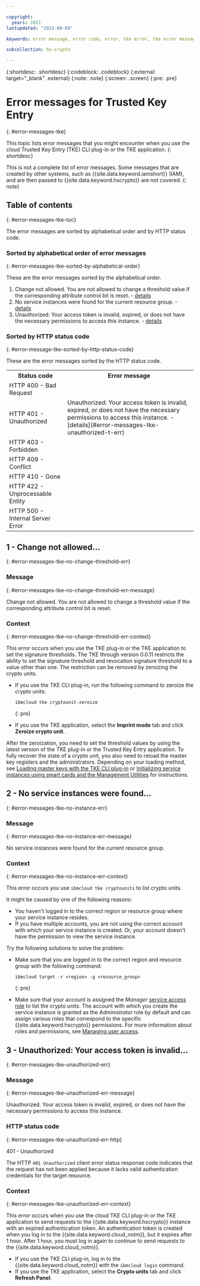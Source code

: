```yaml
---

copyright:
  years: 2021
lastupdated: "2021-08-09"

keywords: error message, error code, error, tke error, tke error message, hpcs error messages, hyper protect crypto services error message

subcollection: hs-crypto

---
```


{:shortdesc: .shortdesc}
{:codeblock: .codeblock}
{:external: target="_blank" .external}
{:note: .note}
{:screen: .screen}
{:pre: .pre}

# Error messages for Trusted Key Entry
{: #error-messages-tke}

This topic lists error messages that you might encounter when you use the cloud Trusted Key Entry (TKE) CLI plug-in or the TKE application.
{: shortdesc}

This is not a complete list of error messages. Some messages that are created by other systems, such as {{site.data.keyword.iamshort}} (IAM), and are then passed to {{site.data.keyword.hscrypto}} are not covered.
{: note}

## Table of contents
{: #error-messages-tke-toc}

The error messages are sorted by alphabetical order and by HTTP status code.

### Sorted by alphabetical order of error messages
{: #error-messages-tke-sorted-by-alphabetical-order}

These are the error messages sorted by the alphabetical order.

1. Change not allowed. You are not allowed to change a threshold value if the corresponding attribute control bit is reset. - [details](#error-messages-tke-no-change-threshold-err)
2. No service instances were found for the current resource group. - [details](#error-messages-tke-no-instance-err)
3. Unauthorized: Your access token is invalid, expired, or does not have the necessary permissions to access this instance. - [details](#error-messages-tke-unauthorized-err)

### Sorted by HTTP status code
{: #error-message-tke-sorted-by-http-status-code}

These are the error messages sorted by the HTTP status code.

<table>
    <tr>
    <th>Status code</th>
    <th>Error message</th>
    </tr>
    <tr>
    <td>HTTP 400 - Bad Request</td>
    <td>
    </td>
    </tr>
    <tr>
    <td>HTTP 401 - Unauthorized</td>
    <td>Unauthorized: Your access token is invalid, expired, or does not have the necessary permissions to access this instance. - [details](#error-messages-tke-unauthorized-t-err)</td>
    </tr>
    <tr>
    <td>HTTP 403 - Forbidden</td>
    <td>
    </td>
    </tr>
    <tr>
    <td>HTTP 409 - Conflict</td>
    <td>
    </td>
    </tr>
    <tr>
    <td>HTTP 410 - Gone</td>
    <td></td>
    </tr>
    <tr>
    <td>HTTP 422 - Unprocessable Entity</td>
    <td>
    </td>
    </tr>
    <tr>
    <td>HTTP 500 - Internal Server Error</td>
    <td></td>
    </tr>
</table>


## 1 - Change not allowed...
{: #error-messages-tke-no-change-threshold-err}

### Message
{: #error-messages-tke-no-change-threshold-err-message}

Change not allowed. You are not allowed to change a threshold value if the corresponding attribute control bit is reset.

### Context
{: #error-messages-tke-no-change-threshold-err-context}

This error occurs when you use the TKE plug-in or the TKE application to set the signature thresholds. The TKE through version 0.0.11 restricts the ability to set the signature threshold and revocation signature threshold to a value other than one. The restriction can be removed by zeroizing the crypto units.

- If you use the TKE CLI plug-in, run the following command to zeroize the crypto units:

  ```
  ibmcloud tke cryptounit-zeroize
  ```
    {: pre}

- If you use the TKE application, select the **Imprint mode** tab and click **Zeroize crypto unit**.

After the zeroization, you need to set the threshold values by using the latest version of the TKE plug-in or the Trusted Key Entry application. To fully recover the state of a crypto unit, you also need to reload the master key registers and the administrators. Depending on your loading method, see [Loading master keys with the TKE CLI plug-in](/docs/hs-crypto?topic=hs-crypto-initialize-hsm#load-master-keys) or [Initializing service instances using smart cards and the Management Utilities](/docs/hs-crypto?topic=hs-crypto-initialize-hsm-management-utilities#load-master-key-management-utilities) for instructions.

## 2 - No service instances were found...
{: #error-messages-tke-no-instance-err}

### Message
{: #error-messages-tke-no-instance-err-message}

No service instances were found for the current resource group.

### Context
{: #error-messages-tke-no-instance-err-context}

This error occurs you use `ibmcloud tke cryptounits` to list crypto units.

It might be caused by one of the following reasons:

- You haven't logged in to the correct region or resource group where your service instance resides.
- If you have multiple accounts, you are not using the correct account with which your service instance is created. Or, your account doesn't have the permission to view the service instance.

Try the following solutions to solve the problem:

- Make sure that you are logged in to the correct region and resource group with the following command:

    ```
    ibmcloud target -r <region> -g <resource_group>
    ```
    {: pre}

- Make sure that your account is assigned the _Manager_ [service access role](/docs/hs-crypto?topic=hs-crypto-manage-access#service-access-roles) to list the crypto units. The account with which you create the service instance is granted as the _Administrator_ role by default and can assign various roles that correspond to the specific {{site.data.keyword.hscrypto}} permissions. For more information about roles and permissions, see [Managing user access](/docs/hs-crypto?topic=hs-crypto-manage-access).

## 3 - Unauthorized: Your access token is invalid...
{: #error-messages-tke-unauthorized-err}

### Message
{: #error-messages-tke-unauthorized-err-message}

Unauthorized. Your access token is invalid, expired, or does not have the necessary permissions to access this instance.

### HTTP status code
{: #error-messages-tke-unauthorized-err-http}

401 - Unauthorized

The HTTP `401 Unauthorized` client error status response code indicates that the
request has not been applied because it lacks valid authentication credentials
for the target resource.

### Context
{: #error-messages-tke-unauthorized-err-context}

This error occurs when you use the cloud TKE CLI plug-in or the TKE application to send requests to the {{site.data.keyword.hscrypto}} instance with an expired authentication token. An authentication token is created when you log in to the {{site.data.keyword.cloud_notm}}, but it expires after 1 hour. After 1 hour, you must log in again to continue to send requests to the {{site.data.keyword.cloud_notm}}.

- If you use the TKE CLI plug-in, log in to the {{site.data.keyword.cloud_notm}} with the `ibmcloud login` command.
- If you use the TKE application, select the **Crypto units** tab and click **Refresh Panel**.
